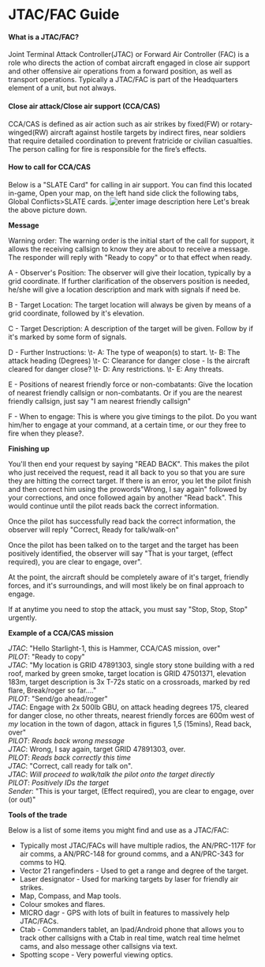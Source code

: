 

# JTAC/FAC Guide

#### What is a JTAC/FAC?
Joint Terminal Attack Controller(JTAC) or Forward Air Controller (FAC) is a role who directs the action of combat aircraft engaged in close air support and other offensive air operations from a forward position, as well as transport operations.
Typically a JTAC/FAC is part of the Headquarters element of a unit, but not always.


#### Close air attack/Close air support (CCA/CAS)
CCA/CAS is defined as air action such as air strikes by fixed(FW) or rotary-winged(RW) aircraft against hostile targets by indirect fires, near soldiers that require detailed coordination to prevent fratricide or civilian casualties. The person calling for fire is responsible for the fire’s effects.

#### How to call for CCA/CAS
Below is a \"SLATE Card\" for calling in air support.
You can find this located in-game, Open your map, on the left hand side click the following tabs, Global Conflicts>SLATE cards.
![enter image description here](https://i.imgur.com/Dee5OWD.jpg)
Let's break the above picture down.

**Message**

Warning order: 
The warning order is the initial start of the call for support, it allows the receiving callsign to know they are about to receive a message. The responder will reply with \"Ready to copy\" or to that effect when ready.

A - Observer's Position: 
 The observer will give their location, typically by a grid coordinate.
 If further clarification of the observers position is needed, he/she will give a location description and mark with signals if need be.

B - Target Location:
The target location will always be given by means of a grid coordinate, followed by it's elevation.

C - Target Description: 
A description of the target will be given.
Follow by if it's marked by some form of signals.

D - Further Instructions:
\t- A: The type of weapon(s) to start.
\t- B: The attack heading (Degrees)
\t- C: Clearance for danger close - Is the aircraft cleared for danger close?
\t- D: Any restrictions.
\t- E: Any threats.

E - Positions of nearest friendly force or non-combatants:
Give the location of nearest friendly callsign or non-combatants.
Or if you are the nearest friendly callsign, just say \"I am nearest friendly callsign\"

F - When to engage:
This is where you give timings to the pilot.
Do you want him/her to engage at your command, at a certain time, or our they free to fire when they please?.

**Finishing up**

You'll then end your request by saying \"READ BACK\". 
This makes the pilot who just received the request, read it all back to you so that you are sure they are hitting the correct target.
If there is an error, you let the pilot finish and then correct him using the prowords\"Wrong, I say again\" followed by your corrections, and once followed again by another \"Read back\".
This would continue until the pilot reads back the correct information.
 
Once the pilot has successfully read back the correct information, the observer will reply \"Correct, Ready for talk/walk-on\"

Once the pilot has been talked on to the target and the target has been positively identified, the observer will say \"That is your target, (effect required), you are clear to engage, over\".

At the point, the aircraft should be completely aware of it's target, friendly forces, and it's surroundings, and will most likely be  on final approach to engage. 

If at anytime you need to stop the attack, you must say \"Stop, Stop, Stop\" urgently.

**Example of a CCA/CAS mission**
  
*JTAC*: \"Hello Starlight-1, this is Hammer, CCA/CAS mission, over\"  
*PILOT*: \"Ready to copy\"  
*JTAC*: \"My location is GRID 47891303, single story stone building with a red roof, marked by green smoke, target location is GRID 47501371, elevation 183m, target description is 3x T-72s static on a crossroads, marked by red flare, Break/roger so far....\"  
*PILOT*: \"Send/go ahead/roger\"  
*JTAC*: Engage with 2x 500lb GBU, on attack heading degrees 175, cleared for danger close, no other threats, nearest friendly forces are 600m west of *my* location in the town of dagon, attack in figures 1,5 (15mins), Read back, over\"  
*PILOT*: *Reads back wrong message*  
*JTAC*: Wrong, I say again, target GRID 47891303, over.  
*PILOT*: *Reads back correctly this time*  
*JTAC*: \"Correct, call ready for talk on\".  
*JTAC*: *Will proceed to walk/talk the pilot onto the target directly*  
*PILOT*: *Positively IDs the target*  
*Sender*: \"This is your target, (Effect required), you are clear to engage, over (or out)\"  

**Tools of the trade**

Below is a list of some items you might find and use as a JTAC/FAC:

 - Typically most JTAC/FACs will have multiple radios, the AN/PRC-117F for air comms, a AN/PRC-148 for ground comms, and a AN/PRC-343 for comms to HQ.
 - Vector 21 rangefinders  - Used to get a range and degree of the target.
 - Laser designator - Used for marking targets by laser for friendly air strikes. 
 - Map, Compass, and Map tools.
 - Colour smokes and flares.
 - MICRO dagr - GPS with lots of built in features to massively help JTAC/FACs.
 - Ctab - Commanders tablet, an Ipad/Android phone that allows you to track other callsigns with a Ctab in real time, watch real time helmet cams, and also message other callsigns via text.
 - Spotting scope - Very powerful viewing optics.